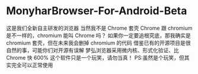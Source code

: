 # MonyharBrowser-For-Android-Beta
这是我们全新自主研发的浏览器
当然我不是 Chrome 套壳
Chrome 跟 chromium 是不一样的，chromium 能叫 Chrome 吗？
如果你一定要追根究底，那我确实是 chromium 套壳，但在未来我会删掉 chromium 的代码
借鉴已有的开源项目是很自然的事，可能你们对开源有误解
梦弘浏览器采用微内核、形式化验证、比 Chrome 快 600% 
这个软件只是一个玩笑，请勿当真！ 
PS:虽然是个玩笑，但其实完全可以正常使用
